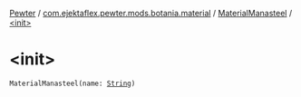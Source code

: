 [Pewter](../../index.md) / [com.ejektaflex.pewter.mods.botania.material](../index.md) / [MaterialManasteel](index.md) / [&lt;init&gt;](./-init-.md)

# &lt;init&gt;

`MaterialManasteel(name: `[`String`](https://kotlinlang.org/api/latest/jvm/stdlib/kotlin/-string/index.html)`)`
